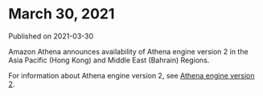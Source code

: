 # March 30, 2021<a name="release-note-2021-03-30"></a>

Published on 2021\-03\-30

Amazon Athena announces availability of Athena engine version 2 in the Asia Pacific \(Hong Kong\) and Middle East \(Bahrain\) Regions\.

For information about Athena engine version 2, see [Athena engine version 2](engine-versions-reference.md#engine-versions-reference-0002)\.